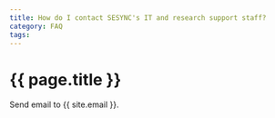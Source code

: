 ```yaml
---
title: How do I contact SESYNC's IT and research support staff?
category: FAQ
tags:
---
```


# {{ page.title }}

Send email to {{ site.email }}.
